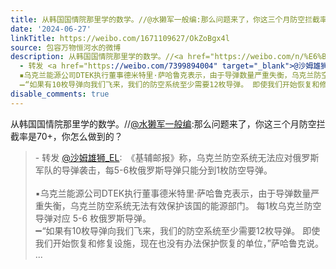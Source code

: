 ```yaml
---
title: 从韩国国情院那里学的数学。//@水獭军一般编:那么问题来了，你这三个月防空拦截率是70+，你怎么做到的？ - 转发 @沙姆雄狮_EL:&ensp;《基辅邮报》称，乌克兰防空...
date: '2024-06-27'
linkTitle: https://weibo.com/1671109627/OkZoBgx4l
source: 包容万物恒河水的微博
description: 从韩国国情院那里学的数学。//<a href="https://weibo.com/n/%E6%B0%B4%E7%8D%AD%E5%86%9B%E4%B8%80%E8%88%AC%E7%BC%96">@水獭军一般编</a>:那么问题来了，你这三个月防空拦截率是70+，你怎么做到的？<br><blockquote>
  - 转发 <a href="https://weibo.com/7399894004" target="_blank">@沙姆雄狮_EL</a>: 《基辅邮报》称，乌克兰防空系统无法应对俄罗斯军队的导弹袭击，每5-6枚俄罗斯导弹只能分到1枚防空导弹。<br><br>
  ▪️乌克兰能源公司DTEK执行董事德米特里·萨哈鲁克表示，由于导弹数量严重失衡，乌克兰防空系统无法有效保护该国的能源部门。 每1枚乌克兰防空导弹对应 5-6 枚俄罗斯导弹。<br>
  ➖“如果有10枚导弹向我们飞来，我们的防空系统至少需要12枚导弹。 即使我们开始恢复和修复设施，现在也没有办法保护恢复的单位，”萨哈鲁克说。 ...
disable_comments: true
---
```

从韩国国情院那里学的数学。//<a href="https://weibo.com/n/%E6%B0%B4%E7%8D%AD%E5%86%9B%E4%B8%80%E8%88%AC%E7%BC%96">@水獭军一般编</a>:那么问题来了，你这三个月防空拦截率是70+，你怎么做到的？<br><blockquote> - 转发 <a href="https://weibo.com/7399894004" target="_blank">@沙姆雄狮_EL</a>: 《基辅邮报》称，乌克兰防空系统无法应对俄罗斯军队的导弹袭击，每5-6枚俄罗斯导弹只能分到1枚防空导弹。<br><br> ▪️乌克兰能源公司DTEK执行董事德米特里·萨哈鲁克表示，由于导弹数量严重失衡，乌克兰防空系统无法有效保护该国的能源部门。 每1枚乌克兰防空导弹对应 5-6 枚俄罗斯导弹。<br> ➖“如果有10枚导弹向我们飞来，我们的防空系统至少需要12枚导弹。 即使我们开始恢复和修复设施，现在也没有办法保护恢复的单位，”萨哈鲁克说。 ...